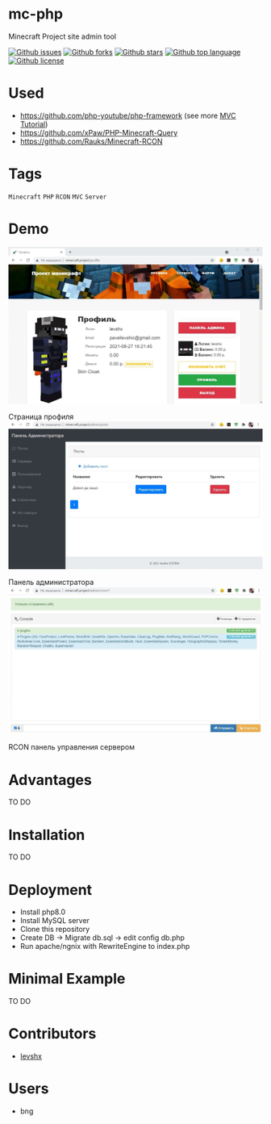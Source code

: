 # mc-php

<!-- # Short Description -->

Minecraft Project site admin tool

<!-- # Badges -->

[![Github issues](https://img.shields.io/github/issues/levshx/mc-php)](https://github.com/levshx/mc-php/issues)
[![Github forks](https://img.shields.io/github/forks/levshx/mc-php)](https://github.com/levshx/mc-php/network/members)
[![Github stars](https://img.shields.io/github/stars/levshx/mc-php)](https://github.com/levshx/mc-php/stargazers)
[![Github top language](https://img.shields.io/github/languages/top/levshx/mc-php)](https://github.com/levshx/mc-php/)
[![Github license](https://img.shields.io/github/license/levshx/mc-php)](https://github.com/levshx/mc-php/)

# Used
 * https://github.com/php-youtube/php-framework (see more [MVC Tutorial](https://youtube.com/playlist?list=PLB8wmVoWIIx6yflr2Pf3jcRi-DtWi3xmk "youtube"))
 * https://github.com/xPaw/PHP-Minecraft-Query
 * https://github.com/Rauks/Minecraft-RCON

# Tags

`Minecraft` `PHP` `RCON` `MVC` `Server`

# Demo

![Demo](resources/file-0.jpeg)

Страница профиля  
![Demo](resources/file-1.jpeg)

Панель администратора  
![Demo](resources/file-2.jpeg)

RCON панель управления сервером

# Advantages

TO DO

# Installation

TO DO

# Deployment

 * Install php8.0
 * Install MySQL server
 * Clone this repository 
 * Create DB -> Migrate db.sql -> edit config db.php
 * Run apache/ngnix with RewriteEngine to index.php

# Minimal Example

TO DO

# Contributors

- [levshx](https://github.com/levshx)

# Users

- bng

<!-- CREATED_BY_LEADYOU_README_GENERATOR -->
